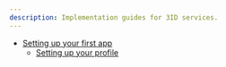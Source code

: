 ```yaml
---
description: Implementation guides for 3ID services.
---
```


* [Setting up your first app](app-setup.md)
  * [Setting up your profile](profile-setup.md)
